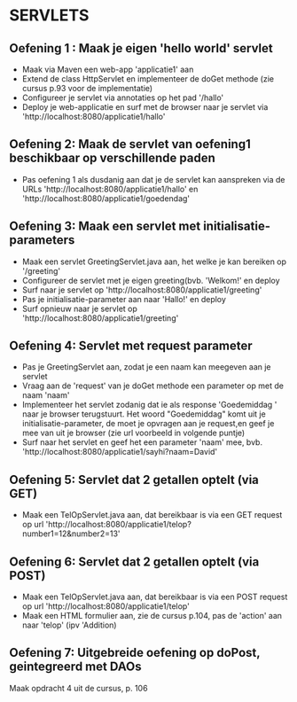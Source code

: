 # SERVLETS
## Oefening 1 : Maak je eigen 'hello world' servlet
- Maak via Maven een web-app 'applicatie1' aan
- Extend de class HttpServlet en implementeer de doGet methode (zie cursus p.93 voor de implementatie)
- Configureer je servlet via annotaties op het pad '/hallo'
- Deploy je web-applicatie en surf met de browser naar je servlet via 'http://localhost:8080/applicatie1/hallo'

## Oefening 2: Maak de servlet van oefening1 beschikbaar op verschillende paden
- Pas oefening 1 als dusdanig aan dat je de servlet kan aanspreken via de URLs 'http://localhost:8080/applicatie1/hallo' en 'http://localhost:8080/applicatie1/goedendag'

## Oefening 3: Maak een servlet met initialisatie-parameters
- Maak een servlet GreetingServlet.java aan, het welke je kan bereiken op '/greeting'
- Configureer de servlet met je eigen greeting(bvb. 'Welkom!' en deploy
- Surf naar je servlet op 'http://localhost:8080/applicatie1/greeting'
- Pas je initialisatie-parameter aan naar 'Hallo!' en deploy
- Surf opnieuw naar je servlet op 'http://localhost:8080/applicatie1/greeting'

## Oefening 4: Servlet met request parameter
- Pas je GreetingServlet aan, zodat je een naam kan meegeven aan je servlet
- Vraag aan de 'request' van je doGet methode een parameter op met de naam 'naam'
- Implementeer het servlet zodanig dat ie als response 'Goedemiddag <NAAM UIT DE PARAMETER>' naar je browser terugstuurt. Het woord "Goedemiddag" komt uit je initialisatie-parameter, de <NAAM UIT DE PARAMETER> moet je opvragen aan je request,en geef je mee van uit je browser (zie url voorbeeld in volgende puntje)
- Surf naar het servlet en geef het een parameter 'naam' mee, bvb. 'http://localhost:8080/applicatie1/sayhi?naam=David'

## Oefening 5: Servlet dat 2 getallen optelt (via GET)
- Maak een TelOpServlet.java aan, dat bereikbaar is via een GET request op url 'http://localhost:8080/applicatie1/telop?number1=12&number2=13'

## Oefening 6: Servlet dat 2 getallen optelt (via POST)
- Maak een TelOpServlet.java aan, dat bereikbaar is via een POST request op url 'http://localhost:8080/applicatie1/telop'
- Maak een HTML formulier aan, zie de cursus p.104, pas de 'action' aan naar 'telop' (ipv 'Addition)

## Oefening 7: Uitgebreide oefening op doPost, geintegreerd met DAOs
Maak opdracht 4 uit de cursus, p. 106

